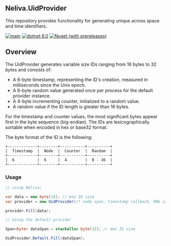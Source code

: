 ## Neliva.UidProvider

This repository provides functionality for generating unique across space and time identifiers.

[![main](https://github.com/neliva/Neliva.UidProvider/actions/workflows/main.yml/badge.svg)](https://github.com/neliva/Neliva.UidProvider/actions/workflows/main.yml)
[![dotnet 6.0](https://img.shields.io/badge/dotnet-6.0-green)](https://dotnet.microsoft.com/en-us/download/dotnet/6.0)
[![Nuget (with prereleases)](https://img.shields.io/nuget/vpre/Neliva.UidProvider)](https://www.nuget.org/packages/Neliva.UidProvider)

## Overview

The UidProvider generates variable size IDs ranging from 16 bytes to 32 bytes and consists of:

* A 6-byte timestamp, representing the ID's creation, measured in milliseconds since the Unix epoch.
* A 6-byte random value generated once per process for the default provider instance.
* A 4-byte incrementing counter, initialized to a random value.
* A random value if the ID length is greater than 16 bytes.

For the timestamp and counter values, the most significant bytes appear first in the byte sequence (big-endian). The IDs are lexicographically sortable when encoded in hex or base32 format.

The byte format of the ID is the following:
```
+-------------+--------+-----------+----------+
|  Timestamp  |  Node  |  Counter  |  Random  |
+-------------+--------+-----------+----------+
|  6          |  6     |  4        |  0 - 16  |
+-------------+--------+-----------+----------+ 
```

### Usage
```C#
// using Neliva;

var data = new byte[16]; // min ID size
var provider = new UidProvider(/* node span, timestamp callback, RNG callback */);

provider.Fill(data);

// Using the default provider

Span<byte> dataSpan = stackalloc byte[32]; // max ID size

UidProvider.Default.Fill(dataSpan);
```
